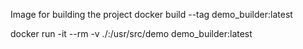 Image for building the project
docker build --tag demo_builder:latest

docker run -it --rm -v ./:/usr/src/demo demo_builder:latest